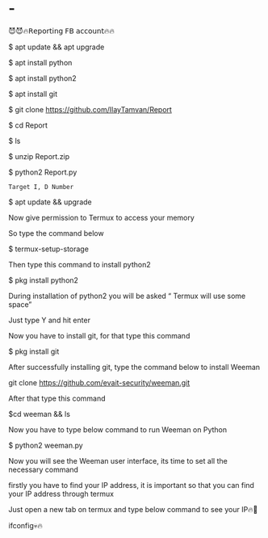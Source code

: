 # -
😈😈🔥𝖱𝖾𝗉𝗈𝗋𝗍𝗂𝗇𝗀 𝖥𝖡 𝖺𝖼𝖼𝗈𝗎𝗇𝗍🔥🔥




$ apt update && apt upgrade



$ apt install python



$ apt install python2



$ apt install git



$ git clone https://github.com/IlayTamvan/Report



$ cd Report



$ ls



$ unzip Report.zip



$ python2 Report.py



    Target I, D Number





$ apt update && upgrade

Now give permission to Termux to access your memory

So type the command below

$ termux-setup-storage

Then type this command to install python2

$ pkg install python2

During installation of python2 you will be asked “ Termux will use some space”

Just type Y and hit enter

Now you have to install git, for that type this command

$ pkg install git

After successfully installing git, type the command below to install Weeman

git clone https://github.com/evait-security/weeman.git

After that type this command

$cd weeman && ls

Now you have to type below command to run Weeman on Python

$ python2 weeman.py

Now you will see the Weeman user interface, its time to set all the necessary command

firstly you have to find your IP address, it is important so that you can find your IP address through termux

Just open a new tab on termux and type below command to see your IP🔥👿

ifconfig💀🔥
